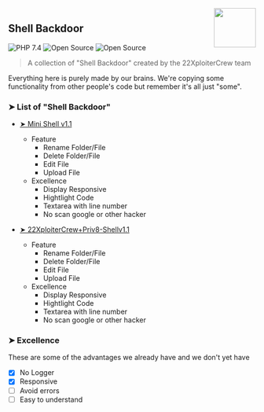 <img src="https://avatars1.githubusercontent.com/u/53482167?s=460&u=356b541b554b8453d35aeef88edc1ffb2ea36581&v=4" align="right" width="85" height="80" />

## Shell Backdoor
![PHP 7.4](https://img.shields.io/badge/PHP-7.4.12-brightgreen)
![Open Source](https://img.shields.io/badge/License-MIT-brightgreen)
![Open Source](https://img.shields.io/badge/Open%20Source-%E2%9D%A4-brightgreen.svg)
> A collection of "Shell Backdoor" created by the 22XploiterCrew team

Everything here is purely made by our brains. We're copying some functionality from other people's code but remember it's all just "some".

### ➤ List of "Shell Backdoor"
* [➤ Mini Shell v1.1](https://github.com/22XploiterCrew-Team/Shell-Backdoor/blob/main/mini-shell-v1.1.php)
  * Feature
    * Rename Folder/File
    * Delete Folder/File
    * Edit File
    * Upload File
  * Excellence
    * Display Responsive
    * Hightlight Code
    * Textarea with line number
    * No scan google or other hacker

* [➤ 22XploiterCrew+Priv8-Shellv1.1](https://github.com/22XploiterCrew-Team/Shell-Backdoor/blob/main/mini-shell-v1.1.php)
  * Feature
    * Rename Folder/File
    * Delete Folder/File
    * Edit File
    * Upload File
  * Excellence
    * Display Responsive
    * Hightlight Code
    * Textarea with line number
    * No scan google or other hacker

### ➤  Excellence
These are some of the advantages we already have and we don't yet have
* [x] No Logger
* [x] Responsive
* [ ] Avoid errors
* [ ] Easy to understand
